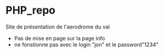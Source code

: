 # PHP_repo

Site de présentation de l'aerodrome du val

- Pas de mise en page sur la page info
- ne fonstionne pas avec le login "jon" et le password"1234"
